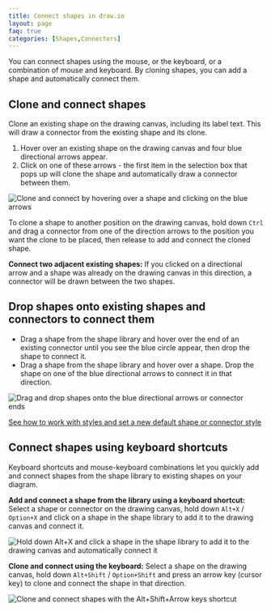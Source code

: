 ```yaml
---
title: Connect shapes in draw.io
layout: page
faq: true
categories: [Shapes,Connectors]
---
```


You can connect shapes using the mouse, or the keyboard, or a combination of mouse and keyboard. By cloning shapes, you can add a shape and automatically connect them.

## Clone and connect shapes

Clone an existing shape on the drawing canvas, including its label text. This will draw a connector from the existing shape and its clone.

1. Hover over an existing shape on the drawing canvas and four blue directional arrows appear.
2. Click on one of these arrows - the first item in the selection box that pops up will clone the shape and automatically draw a connector between them.

<img src="/assets/img/blog/clone-connect.gif" alt="Clone and connect by hovering over a shape and clicking on the blue arrows" style="width=100%;max-width:500px;height:auto;" >

To clone a shape to another position on the drawing canvas, hold down ``Ctrl`` and drag a connector from one of the direction arrows to the position you want the clone to be placed, then release to add and connect the cloned shape.

**Connect two adjacent existing shapes:** If you clicked on a directional arrow and a shape was already on the drawing canvas in this direction, a connector will be drawn between the two shapes.

## Drop shapes onto existing shapes and connectors to connect them

* Drag a shape from the shape library and hover over the end of an existing connector until you see the blue circle appear, then drop the shape to connect it.
* Drag a shape from the shape library and hover over a shape. Drop the shape on one of the blue directional arrows to connect it in that direction.

<img src="/assets/img/blog/drag-and-drop-connect.gif" style="width=100%;max-width:500px;height:auto;" alt="Drag and drop shapes onto the blue directional arrows or connector ends">

[See how to work with styles and set a new default shape or connector style](/blog/shortcut-styles.html)

## Connect shapes using keyboard shortcuts

Keyboard shortcuts and mouse-keyboard combinations let you quickly add and connect shapes from the shape library to existing shapes on your diagram.

**Add and connect a shape from the library using a keyboard shortcut:** Select a shape or connector on the drawing canvas, hold down ``Alt+X`` / ``Option+X`` and click on a shape in the shape library to add it to the drawing canvas and connect it.

<img src="/assets/img/blog/alt-x-add-connect-shortcut.gif" style="width=100%;max-width:500px;height:auto;" alt="Hold down Alt+X and click a shape in the shape library to add it to the drawing canvas and automatically connect it">

**Clone and connect using the keyboard:** Select a shape on the drawing canvas, hold down ``Alt+Shift`` / ``Option+Shift`` and press an arrow key (cursor key) to clone and connect the shape in that direction.

<img src="/assets/img/blog/alt-shift-arrow-clone-connect-shortcut.gif" style="width=100%;max-width:500px;height:auto;" alt="Clone and connect shapes with the Alt+Shift+Arrow keys shortcut">
